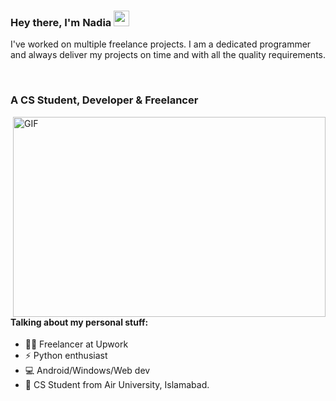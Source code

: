 ### Hey there, I'm  Nadia <img src="https://media.giphy.com/media/hvRJCLFzcasrR4ia7z/giphy.gif" height="25px" width="25px">
<p>I've worked on multiple freelance projects. I am a dedicated programmer and always deliver my projects on time and with all the quality requirements.</p>

<br>

### A CS Student, Developer & Freelancer

<img align="right" alt="GIF" src="code.gif" width="500" height="320" />

#### Talking about my personal stuff:

- 🙋‍♂️ Freelancer at Upwork
- ⚡ Python enthusiast
- 💻 Android/Windows/Web dev
- 📑 CS Student from Air University, Islamabad.


<br>
